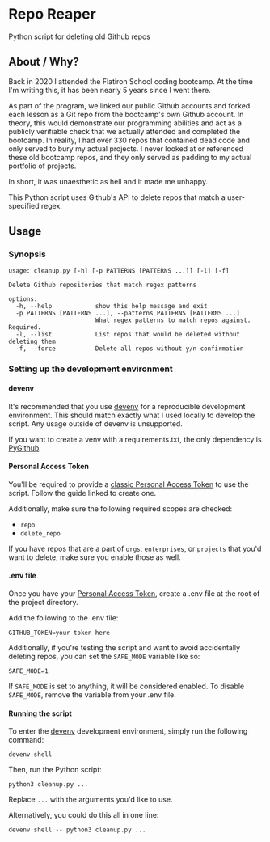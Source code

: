 # Repo Reaper

Python script for deleting old Github repos

## About / Why?

Back in 2020 I attended the Flatiron School coding bootcamp. At the time I'm writing this, it has been nearly 5 years since I went there.

As part of the program, we linked our public Github accounts and forked each lesson as a Git repo from the bootcamp's own Github account. In theory, this would demonstrate our programming abilities and act as a publicly verifiable check that we actually attended and completed the bootcamp. In reality, I had over 330 repos that contained dead code and only served to bury my actual projects. I never looked at or referenced these old bootcamp repos, and they only served as padding to my actual portfolio of projects.

In short, it was unaesthetic as hell and it made me unhappy.

This Python script uses Github's API to delete repos that match a user-specified regex.

## Usage

### Synopsis 

```
usage: cleanup.py [-h] [-p PATTERNS [PATTERNS ...]] [-l] [-f]

Delete Github repositories that match regex patterns

options:
  -h, --help            show this help message and exit
  -p PATTERNS [PATTERNS ...], --patterns PATTERNS [PATTERNS ...]
                        What regex patterns to match repos against. Required.
  -l, --list            List repos that would be deleted without deleting them
  -f, --force           Delete all repos without y/n confirmation
```

### Setting up the development environment

#### devenv

It's recommended that you use [devenv](https://devenv.sh) for a reproducible development environment. This should match exactly what I used locally to develop the script. Any usage outside of devenv is unsupported. 

If you want to create a venv with a requirements.txt, the only dependency is [PyGithub](https://github.com/PyGithub/PyGithub). 

#### Personal Access Token

You'll be required to provide a [classic Personal Access Token](https://docs.github.com/en/authentication/keeping-your-account-and-data-secure/managing-your-personal-access-tokens#creating-a-personal-access-token-classic) to use the script. Follow the guide linked to create one. 

Additionally, make sure the following required scopes are checked:

- `repo`
- `delete_repo`

If you have repos that are a part of `orgs`, `enterprises`, or `projects` that you'd want to delete, make sure you enable those as well.

#### .env file

Once you have your [Personal Access Token](#personal-access-token), create a .env file at the root of the project directory.

Add the following to the .env file:

```
GITHUB_TOKEN=your-token-here
```

Additionally, if you're testing the script and want to avoid accidentally deleting repos, you can set the `SAFE_MODE` variable like so:

```
SAFE_MODE=1
```

If `SAFE_MODE` is set to anything, it will be considered enabled. To disable `SAFE_MODE`, remove the variable from your .env file.

#### Running the script

To enter the [devenv](#devenv) development environment, simply run the following command:

```
devenv shell
```

Then, run the Python script:

```
python3 cleanup.py ...
```

Replace `...` with the arguments you'd like to use.

Alternatively, you could do this all in one line:

```
devenv shell -- python3 cleanup.py ...
```
